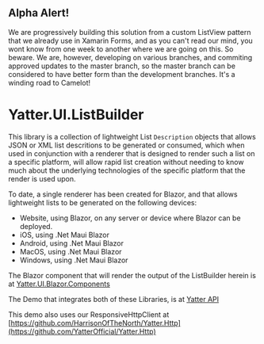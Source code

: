 

## Alpha Alert!

We are progressively building this solution from a custom ListView pattern that we already use in Xamarin Forms, and as you can't read our mind, you wont know from one week to another where we are going on this. So beware. We are, however, developing on various branches, and commiting approved updates to the master branch, so the master branch can be considered to have better form than the development branches. It's a winding road to Camelot!

# Yatter.UI.ListBuilder

This library is a collection of lightweight List ```Description``` objects that allows JSON or XML list descritions to be generated or consumed, which when used in conjunction with a renderer that is designed to render such a list on a specific platform, will allow rapid list creation without needing to know much about the underlying technologies of the specific platform that the render is used upon.

To date, a single renderer has been created for Blazor, and that allows lightweight lists to be generated on the following devices:

- Website, using Blazor, on any server or device where Blazor can be deployed.
- iOS, using .Net Maui Blazor
- Android, using .Net Maui Blazor
- MacOS, using .Net Maui Blazor
- Windows, using .Net Maui Blazor

The Blazor component that will render the output of the ListBuilder herein is at [Yatter.UI.Blazor.Components](https://github.com/HarrisonOfTheNorth/Yatter.UI.Blazor.Components)

The Demo that integrates both of these Libraries, is at [Yatter API](https://github.com/HarrisonOfTheNorth/Yatter)

This demo also uses our ResponsiveHttpClient at [https://github.com/HarrisonOfTheNorth/Yatter.Http](https://github.com/YatterOfficial/Yatter.Http)

